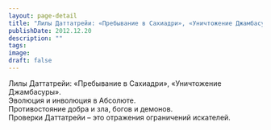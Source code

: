 ```yaml
---
layout: page-detail
title: "Лилы Даттатрейи: «Пребывание в Сахиадри», «Уничтожение Джамбасуры»"
publishDate: 2012.12.20
description: ""
tags:
image:
draft: false
---
```


 Лилы Даттатрейи: «Пребывание в Сахиадри», «Уничтожение Джамбасуры».  
Эволюция и инволюция в Абсолюте.   
Противостояние добра и зла, богов и демонов.  
Проверки Даттатрейи – это отражения ограничений искателей. 

  
